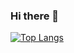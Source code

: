 ### Hi there 👋
[![Top Langs](https://github-readme-stats.vercel.app/api/top-langs/?username=OkochiYuki
)](https://github.com/anuraghazra/github-readme-stats)
<!--
**OkochiYuki-nanairo/OkochiYuki-nanairo** is a ✨ _special_ ✨ repository because its `README.md` (this file) appears on your GitHub profile.

Here are some ideas to get you started:

- 🔭 I’m currently working on ...
- 🌱 I’m currently learning ...
- 👯 I’m looking to collaborate on ...
- 🤔 I’m looking for help with ...
- 💬 Ask me about ...
- 📫 How to reach me: ...
- 😄 Pronouns: ...
- ⚡ Fun fact: ...
-->
